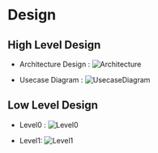 # Design

## High Level Design 
* Architecture Design :
![Architecture](https://github.com/goutami8989/Stepin_Movie-Ticket-Booking-System/blob/main/2_Architecture/highlevel.png)

* Usecase Diagram :
![UsecaseDiagram](https://github.com/goutami8989/Stepin_Movie-Ticket-Booking-System/blob/main/2_Architecture/Usecasehdl.png)

## Low Level Design 
* Level0 :
![Level0](https://github.com/goutami8989/Stepin_Movie-Ticket-Booking-System/blob/main/2_Architecture/Level0.png)

* Level1:
![Level1](https://github.com/goutami8989/Stepin_Movie-Ticket-Booking-System/blob/main/2_Architecture/Level1.png)
